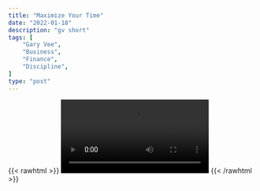 ```yaml
---
title: "Maximize Your Time"
date: "2022-01-18"
description: "gv short"
tags: [
    "Gary Vee",
    "Business",
    "Finance",
    "Discipline",
]
type: "post"
---
```

{{< rawhtml >}}
    <video width="auto" height="auto" controls>
        <source src="https://clips.dev00ps.com/Gary%20Vee/maximize_time.mp4" type="video/mp4"> 
    </video>
{{< /rawhtml >}}